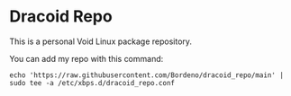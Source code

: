 # Dracoid Repo
This is a personal Void Linux package repository.

You can add my repo with this command:
```
echo 'https://raw.githubusercontent.com/Bordeno/dracoid_repo/main' | sudo tee -a /etc/xbps.d/dracoid_repo.conf
```